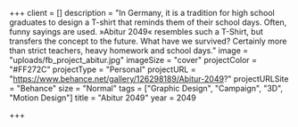 +++
client = []
description = "In Germany, it is a tradition for high school graduates to design a T-shirt that reminds them of their school days. Often, funny sayings are used. »Abitur 2049« resembles such a T-Shirt, but transfers the concept to the future. What have we survived? Certainly more than strict teachers, heavy homework and school days."
image = "uploads/fb_project_abitur.jpg"
imageSize = "cover"
projectColor = "#FF272C"
projectType = "Personal"
projectURL = "https://www.behance.net/gallery/126298189/Abitur-2049?"
projectURLSite = "Behance"
size = "Normal"
tags = ["Graphic Design", "Campaign", "3D", "Motion Design"]
title = "Abitur 2049"
year = 2049

+++
